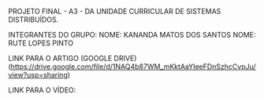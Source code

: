 PROJETO FINAL - A3 - DA UNIDADE CURRICULAR DE SISTEMAS DISTRIBUÍDOS.

INTEGRANTES DO GRUPO:
NOME: KANANDA MATOS DOS SANTOS
NOME: RUTE LOPES PINTO

LINK PARA O ARTIGO (GOOGLE DRIVE)
(https://drive.google.com/file/d/1NAQ4b87WM_mKktAaYIeeFDnSzhcCvpJu/view?usp=sharing)

LINK PARA O VÍDEO:


